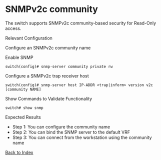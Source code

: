 # SNMPv2c community

The switch supports SNMPv2c community-based security for Read-Only access.

Relevant Configuration

Configure an SNMPv2c community name

Enable SNMP

```
switch(config)# snmp-server community private rw
```

Configure a SNMPv2c trap receiver host

```
switch(config)# snmp-server host IP-ADDR <trap|inform> version v2c [community NAME]
```

Show Commands to Validate Functionality

```
switch# show snmp
```

Expected Results

* Step 1: You can configure the community name
* Step 2: You can bind the SNMP server to the default VRF
* Step 3: You can connect from the workstation using the community name

[Back to Index](../index.md)